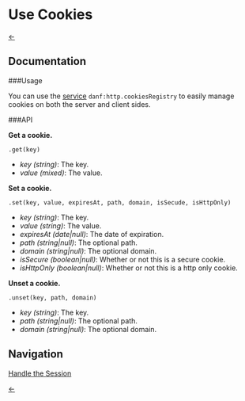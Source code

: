 Use Cookies
===========

[←](../index.md)

Documentation
-------------

###Usage

You can use the [service](../dependency-injection.md) `danf:http.cookiesRegistry` to easily manage cookies on both the server and client sides.

###API

**Get a cookie.**

` .get(key) `

* *key (string)*: The key.
* *value (mixed)*: The value.

**Set a cookie.**

`.set(key, value, expiresAt, path, domain, isSecude, isHttpOnly)`

* *key (string)*: The key.
* *value (string)*: The value.
* *expiresAt (date|null)*: The date of expiration.
* *path (string|null)*: The optional path.
* *domain (string|null)*: The optional domain.
* *isSecure (boolean|null)*: Whether or not this is a secure cookie.
* *isHttpOnly (boolean|null)*: Whether or not this is a http only cookie.

**Unset a cookie.**

`.unset(key, path, domain)`

* *key (string)*: The key.
* *path (string|null)*: The optional path.
* *domain (string|null)*: The optional domain.

Navigation
----------

[Handle the Session](session.md)

[←](../index.md)